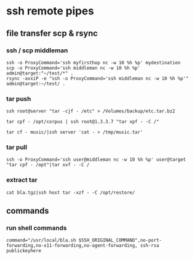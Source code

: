 # ssh remote pipes
## file transfer scp & rsync
### ssh / scp middleman
	ssh -o ProxyCommand='ssh myfirsthop nc -w 10 %h %p' mydestination
	scp -o ProxyCommand='ssh middleman nc -w 10 %h %p' admin@target:"~/test/*" .
	rsync -avxiP -e "ssh -o ProxyCommand='ssh middleman nc -w 10 %h %p'" admin@target:~/test/ .

### tar push
    ssh root@server "tar -cjf - /etc" > /Volumes/backup/etc.tar.bz2

    tar cpf - /opt/corpus | ssh root@1.3.3.7 "tar xpf - -C /"

    tar cf - music/|ssh server 'cat - > /tmp/music.tar'
### tar pull
    ssh -o ProxyCommand='ssh user@middleman nc -w 10 %h %p' user@target "tar cpf - /opt"|tar xvf - -C /

### extract tar
```
cat bla.tgz|ssh host tar -xzf - -C /opt/restore/
```
	
## commands
### run shell commands
    command="/usr/local/bla.sh $SSH_ORIGINAL_COMMAND",no-port-forwarding,no-x11-forwarding,no-agent-forwarding, ssh-rsa publickeyhere

